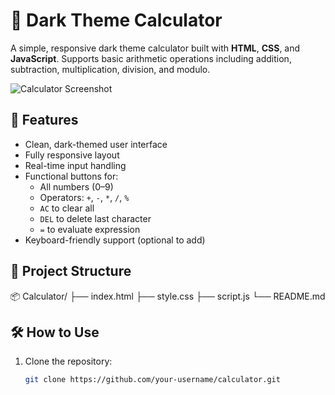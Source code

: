 # 🧮 Dark Theme Calculator

A simple, responsive dark theme calculator built with **HTML**, **CSS**, and **JavaScript**. Supports basic arithmetic operations including addition, subtraction, multiplication, division, and modulo.

![Calculator Screenshot](preview.png) <!-- Replace with actual screenshot filename if available -->

## 🚀 Features

- Clean, dark-themed user interface
- Fully responsive layout
- Real-time input handling
- Functional buttons for:
  - All numbers (0–9)
  - Operators: `+`, `-`, `*`, `/`, `%`
  - `AC` to clear all
  - `DEL` to delete last character
  - `=` to evaluate expression
- Keyboard-friendly support (optional to add)

## 📁 Project Structure

📦 Calculator/
├── index.html
├── style.css
├── script.js
└── README.md

## 🛠️ How to Use

1. Clone the repository:
   ```bash
   git clone https://github.com/your-username/calculator.git
  
